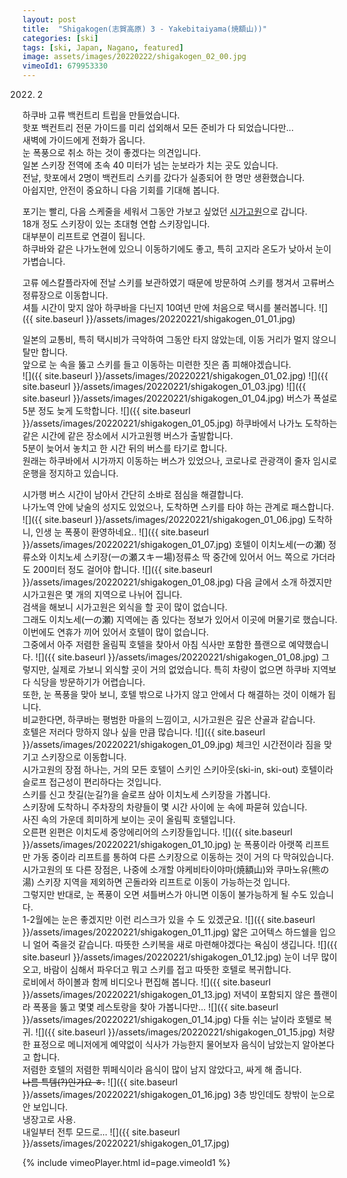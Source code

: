 ```yaml
---
layout: post
title:  "Shigakogen(志賀高原) 3 - Yakebitaiyama(焼額山))"
categories: [ski]
tags: [ski, Japan, Nagano, featured]
image: assets/images/20220222/shigakogen_02_00.jpg
vimeoId1: 679953330
---
```

2022. 2

하쿠바 고류 백컨트리 트립을 만들었습니다. <br> 
핫포 백컨트리 전문 가이드를 미리 섭외해서 모든 준비가 다 되었습니다만...<br>
새벽에 가이드에게 전화가 옵니다.<br>
눈 폭풍으로 취소 하는 것이 좋겠다는 의견입니다.<br>
일본 스키장 전역에 초속 40 미터가 넘는 눈보라가 치는 곳도 있습니다.<br>
전날, 핫포에서 2명이 백컨트리 스키를 갔다가 실종되어 한 명만 생환했습니다.<br>
아쉽지만, 안전이 중요하니 다음 기회를 기대해 봅니다.<br>

포기는 빨리, 다음 스케줄을 세워서 그동안 가보고 싶었던 [시가고원][shiga1]으로 갑니다.<br>
18개 정도 스키장이 있는 초대형 연합 스키장입니다.<br>
대부분이 리프트로 연결이 됩니다.<br>
하쿠바와 같은 나가노현에 있으니 이동하기에도 좋고, 특히 고지라 온도가 낮아서 눈이 가볍습니다.<br>

고류 에스칼플라자에 전날 스키를 보관하였기 때문에 방문하여 스키를 챙겨서 고류버스 정류장으로 이동합니다.<br>
셔틀 시간이 맞지 않아 하쿠바을 다닌지 10여년 만에 처음으로 택시를 불러봅니다.
![]({{ site.baseurl }}/assets/images/20220221/shigakogen_01_01.jpg)

일본의 교통비, 특히 택시비가 극악하여 그동안 타지 않았는데, 이동 거리가 멀지 않으니 탈만 합니다.<br>
앞으로 눈 속을 뚫고 스키를 들고 이동하는 미련한 짓은 좀 피해야겠습니다.<br>
![]({{ site.baseurl }}/assets/images/20220221/shigakogen_01_02.jpg)
![]({{ site.baseurl }}/assets/images/20220221/shigakogen_01_03.jpg)
![]({{ site.baseurl }}/assets/images/20220221/shigakogen_01_04.jpg)
버스가 폭설로 5분 정도 늦게 도학합니다.
![]({{ site.baseurl }}/assets/images/20220221/shigakogen_01_05.jpg)
하쿠바에서 나가노 도착하는 같은 시간에 같은 장소에서 시가고원행 버스가 출발합니다.<br>
5분이 늦어서 놓치고 한 시간 뒤의 버스를 타기로 합니다.<br>
원래는 하쿠바에서 시가까지 이동하는 버스가 있었으나, 코로나로 관광객이 줄자 임시로 운행을 정지하고 있습니다.<br>

시가행 버스 시간이 남아서 간단히 소바로 점심을 해결합니다.<br>
나가노역 안에 낮술의 성지도 있었으나, 도착하면 스키를 타야 하는 관계로 패스합니다.
![]({{ site.baseurl }}/assets/images/20220221/shigakogen_01_06.jpg)
도착하니, 인생 눈 폭풍이 환영하네요..
![]({{ site.baseurl }}/assets/images/20220221/shigakogen_01_07.jpg)
호텔이 이치노세(一の瀬) 정류소와 이치노세 스키장(一の瀬スキー場)정류소 딱 중간에 있어서 어느 쪽으로 가더라도 200미터 정도 걸어야 합니다.
![]({{ site.baseurl }}/assets/images/20220221/shigakogen_01_08.jpg)
다음 글에서 소개 하겠지만 시가고원은 몇 개의 지역으로 나뉘어 집니다.<br>
검색을 해보니 시가고원은 외식을 할 곳이 많이 없습니다.<br>
그래도 이치노세(一の瀬) 지역에는 좀 있다는 정보가 있어서 이곳에 머물기로 했습니다.<br>
이번에도 연휴가 끼어 있어서 호텔이 많이 없습니다.<br>
그중에서 아주 저렴한 올림픽 호텔을 찾아서 아침 식사만 포함한 플랜으로 예약했습니다.
![]({{ site.baseurl }}/assets/images/20220221/shigakogen_01_08.jpg)
그렇지만, 실제로 가보니 외식할 곳이 거의 없었습니다. 특히 차량이 없으면 하쿠바 지역보다 식당을 방문하기가 어렵습니다.<br>
또한, 눈 폭풍을 맞아 보니, 호텔 밖으로 나가지 않고 안에서 다 해결하는 것이 이해가 됩니다.<br>
비교한다면, 하쿠바는 평범한 마을의 느낌이고, 시가고원은 깊은 산골과 같습니다.<br>
호텔은 저러다 망하지 않나 싶을 만큼 많습니다.
![]({{ site.baseurl }}/assets/images/20220221/shigakogen_01_09.jpg)
체크인 시간전이라 짐을 맞기고 스키장으로 이동합니다.<br>
시가고원의 장점 하나는, 거의 모든 호텔이 스키인 스키아웃(ski-in, ski-out) 호텔이라 슬로프 접근성이 편리하다는 것입니다.<br>
스키를 신고 찻길(눈길?)을 슬로프 삼아 이치노세 스키장을 가봅니다.<br>
스키장에 도착하니 주차장의 차량들이 몇 시간 사이에 눈 속에 파묻혀 있습니다.<br>
사진 속의 가운데 희미하게 보이는 곳이 올림픽 호텔입니다.<br>
오른편 왼편은 이치도세 중앙에리어의 스키장들입니다.
![]({{ site.baseurl }}/assets/images/20220221/shigakogen_01_10.jpg)
눈 폭풍이라 아랫쪽 리프트만 가동 중이라 리프트를 통하여 다른 스키장으로 이동하는 것이 거의 다 막혀있습니다.<br>
시가고원의 또 다른 장점은, 나중에 소개할 야케비타이야마(焼額山)와 쿠마노유(熊の湯) 스키장 지역을 제외하면 곤돌라와 리프트로 이동이 가능하는것 입니다.<br>
그렇지만 반대로, 눈 폭풍이 오면 셔틀버스가 아니면 이동이 불가능하게 될 수도 있습니다. <br>
1-2월에는 눈은 좋겠지만 이런 리스크가 있을 수 도 있겠군요.
![]({{ site.baseurl }}/assets/images/20220221/shigakogen_01_11.jpg)
얇은 고어텍스 하드쉘을 입으니 얼어 죽을것 같습니다. 따뜻한 스키복을 새로 마련해야겠다는 욕심이 생깁니다.
![]({{ site.baseurl }}/assets/images/20220221/shigakogen_01_12.jpg)
눈이 너무 많이 오고, 바람이 심해서 파우더고 뭐고 스키를 접고 따뜻한 호텔로 복귀합니다.<br>
로비에서 하이볼과 함께 비디오나 편집해 봅니다.
![]({{ site.baseurl }}/assets/images/20220221/shigakogen_01_13.jpg)
저녁이 포함되지 않은 플랜이라 폭풍을 뚫고 몇몇 레스토랑을 찾아 가봅니다만...
![]({{ site.baseurl }}/assets/images/20220221/shigakogen_01_14.jpg)
다들 쉬는 날이라 호텔로 복귀.
![]({{ site.baseurl }}/assets/images/20220221/shigakogen_01_15.jpg)
처량한 표정으로 메니저에게 예약없이 식사가 가능한지 물어보자 음식이 남았는지 알아본다고 합니다.<br>
저렴한 호텔의 저렴한 뷔페식이라 음식이 많이 남지 않았다고, 싸게 해 줍니다.<br>
<del>나름 특템(?)인가요 ㅎ.</del>
![]({{ site.baseurl }}/assets/images/20220221/shigakogen_01_16.jpg)
3층 방인데도 창밖이 눈으로 안 보입니다.<br>
냉장고로 사용.<br>
내일부터 전투 모드로...
![]({{ site.baseurl }}/assets/images/20220221/shigakogen_01_17.jpg)

{% include vimeoPlayer.html id=page.vimeoId1 %}

[shiga1]: https://www.shigakogen-ski.or.jp

[shiga2]: https://shigakogen.co.jp/highlight/ichinosefamily
